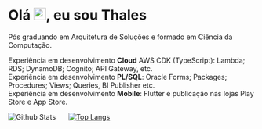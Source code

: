 <h1 align = "justify">Olá <img src="https://media.giphy.com/media/hvRJCLFzcasrR4ia7z/giphy.gif" width="25px">, eu sou Thales</h1>
Pós graduando em Arquitetura de Soluções e formado em Ciência da Computação.</br>

Experiência em desenvolvimento <b>Cloud</b> AWS CDK (TypeScript): Lambda; RDS; DynamoDB; Cognito; API Gateway, etc.</br> 
Experiência em desenvolvimento <b>PL/SQL</b>: Oracle Forms; Packages; Procedures; Views; Queries, BI Publisher etc.</br>
Experiência em desenvolvimento <b>Mobile</b>: Flutter e publicação nas lojas Play Store e App Store.</br>

![Github Stats](https://github-readme-stats.vercel.app/api?username=nbthales&rank_icon=github&show_icons=true&count_private=true&include_all_commits=true) &ensp; &ensp; [![Top Langs](https://github-readme-stats.vercel.app/api/top-langs/?username=nbthales&layout=compact)](https://github.com/nbthales/github-readme-stats)


<!--[![Linkedin Badge](https://img.shields.io/badge/-nbthales-blue?style=flat-square&logo=Linkedin&logoColor=white&link=https://www.linkedin.com/in/thalesterra/)](https://www.linkedin.com/in/thalesterra/)-->
<!--[![Gmail Badge](https://img.shields.io/badge/-nbthales@gmail.com-c14438?style=flat-square&logo=Gmail&logoColor=white&link=mailto:nbthales@gmail.com)](mailto:nbthales@gmail.com)-->

